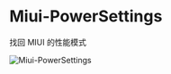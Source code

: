 # Miui-PowerSettings
找回 MIUI 的性能模式

![Miui-PowerSettings](https://raw.githubusercontent.com/yuki-ryoko/Miui-PowerSettings/master/Screenshot.jpg)